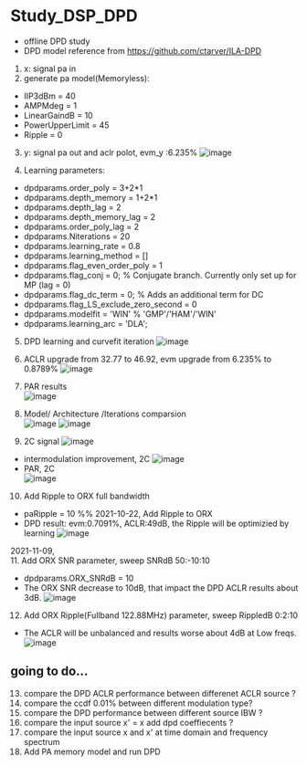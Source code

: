 # Study_DSP_DPD
- offline DPD study
- DPD model reference from https://github.com/ctarver/ILA-DPD

1. x: signal pa in
2. generate pa model(Memoryless): 
- IIP3dBm = 40
- AMPMdeg = 1
- LinearGaindB = 10
- PowerUpperLimit = 45
- Ripple = 0
3. y: signal pa out and aclr polot, evm_y :6.235%
![image](https://user-images.githubusercontent.com/87049112/138379342-52b683ac-06a2-474a-a41d-6bf985b4658a.png)

4. Learning parameters:
- dpdparams.order_poly = 3+2*1
- dpdparams.depth_memory = 1+2*1
- dpdparams.depth_lag = 2
- dpdparams.depth_memory_lag = 2
- dpdparams.order_poly_lag = 2
- dpdparams.Niterations = 20
- dpdparams.learning_rate = 0.8
- dpdparams.learning_method = []
- dpdparams.flag_even_order_poly = 1
- dpdparams.flag_conj = 0;   % Conjugate branch. Currently only set up for MP (lag = 0)
- dpdparams.flag_dc_term = 0; % Adds an additional term for DC
- dpdparams.flag_LS_exclude_zero_second = 0
- dpdparams.modelfit = 'WIN' % 'GMP'/'HAM'/'WIN'
- dpdparams.learning_arc = 'DLA';

5. DPD learning and curvefit iteration
![image](https://user-images.githubusercontent.com/87049112/138372239-15930747-b7b3-4a5e-a36a-acb57c78eed2.png)

6. ACLR upgrade from 32.77 to 46.92, evm upgrade from 6.235% to 0.8789%
![image](https://user-images.githubusercontent.com/87049112/138372478-6201a5f4-5cdc-4d22-879a-660f267869bf.png)
7. PAR results                                                         
![image](https://user-images.githubusercontent.com/87049112/138372742-c06834c2-ec2d-4675-864d-3dacc601905d.png)
8. Model/ Architecture /Iterations comparsion         
![image](https://user-images.githubusercontent.com/87049112/138373658-207e618e-6dd1-4188-9a0f-a57399ff097f.png)
![image](https://user-images.githubusercontent.com/87049112/138375185-99ac0e48-d4e4-41f0-a2c7-6402d142daa1.png)

9. 2C signal
![image](https://user-images.githubusercontent.com/87049112/138378577-f7c11296-f872-4de7-a206-f58ed3907540.png)
- intermodulation improvement, 2C
![image](https://user-images.githubusercontent.com/87049112/138378911-e7db40a0-4006-417b-977f-a770e5663c38.png)
- PAR, 2C        
![image](https://user-images.githubusercontent.com/87049112/138379029-180d9daf-ed52-4f15-a0b9-d208473f7fb5.png)

10. Add Ripple to ORX full bandwidth
- paRipple = 10 %% 2021-10-22, Add Ripple to ORX
- DPD result: evm:0.7091%, ACLR:49dB, the Ripple will be optimizied by learning
![image](https://user-images.githubusercontent.com/87049112/138404320-60f545aa-bd0a-40fe-9126-7e1b605f4cee.png)

2021-11-09,               
11. Add ORX SNR parameter, sweep SNRdB 50:-10:10
- dpdparams.ORX_SNRdB = 10
- The ORX SNR decrease to 10dB, that impact the DPD ACLR results about 3dB.
![image](https://user-images.githubusercontent.com/87049112/140844716-5812d57f-fbcc-4f98-818d-21b83fd62b6e.png)

12. Add ORX Ripple(Fullband 122.88MHz) parameter, sweep RippledB 0:2:10
- The ACLR will be unbalanced and results worse about 4dB at Low freqs.
![image](https://user-images.githubusercontent.com/87049112/140856955-f252a472-4587-4315-a348-f818b64d21e8.png)

## going to do...
13. compare the DPD ACLR performance between differenet ACLR source ?
14. compare the ccdf 0.01% between different modulation type?
15. compare the DPD performance between different source IBW ?
16. compare the input source x' = x add dpd coeffiecents ?
17. compare the input source x and x' at time domain and frequency spectrum
18. Add PA memory model and run DPD
